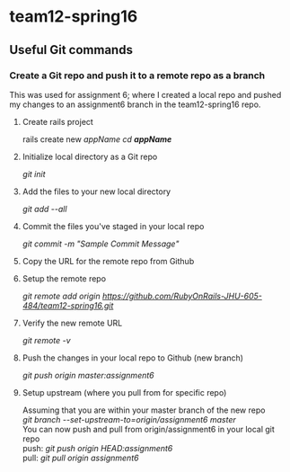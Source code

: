 # team12-spring16

## Useful Git commands 

### Create a Git repo and push it to a remote repo as a branch
This was used for assignment 6; where I created a local repo and pushed my changes to an assignment6 branch in the team12-spring16 repo.

1. Create rails project 

   rails create new _appName_
   _cd **appName**_
2. Initialize local directory as a Git repo 

   _git init_
3. Add the files to your new local directory

   _git add --all_
4. Commit the files you've staged in your local repo

   _git commit -m "Sample Commit Message"_
5. Copy the URL for the remote repo from Github
6. Setup the remote repo

   _git remote add origin https://github.com/RubyOnRails-JHU-605-484/team12-spring16.git_
7. Verify the new remote URL 

   _git remote -v_
8. Push the changes in your local repo to Github (new branch)

   _git push origin master:assignment6_
9. Setup upstream (where you pull from for specific repo)

   Assuming that you are within your master branch of the new repo  
      _git branch --set-upstream-to=origin/assignment6 master_  
        You can now push and pull from origin/assignment6 in your local git repo  
           push: _git push origin HEAD:assignment6_  
           pull: _git pull origin assignment6_

